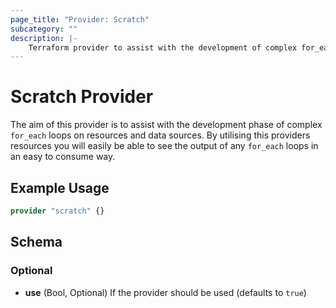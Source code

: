 ```yaml
---
page_title: "Provider: Scratch"
subcategory: ""
description: |-
	Terraform provider to assist with the development of complex for_each loops.
---
```


# Scratch Provider

The aim of this provider is to assist with the development phase of complex `for_each` loops on
resources and data sources. By utilising this providers resources you will easily be able
to see the output of any `for_each` loops in an easy to consume way.

## Example Usage

```terraform
provider "scratch" {}
```

## Schema

### Optional

- **use** (Bool, Optional) If the provider should be used (defaults to `true`)
